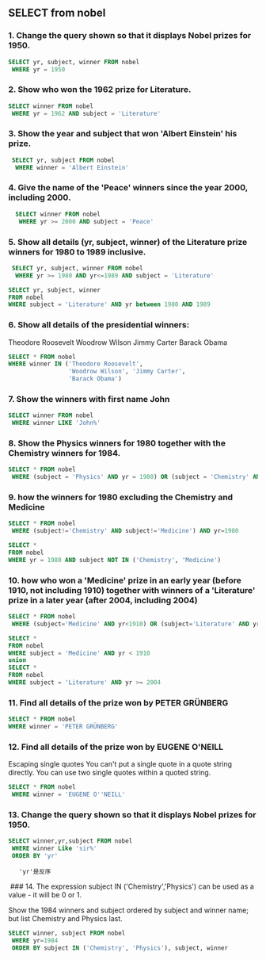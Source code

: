 
## SELECT from nobel

### 1. Change the query shown so that it displays Nobel prizes for 1950.
 ```SQL
 SELECT yr, subject, winner FROM nobel
  WHERE yr = 1950
 ```
### 2. Show who won the 1962 prize for Literature.
 ```SQL
 SELECT winner FROM nobel
  WHERE yr = 1962 AND subject = 'Literature'
 ```

### 3. Show the year and subject that won 'Albert Einstein' his prize.
 ```SQL
  SELECT yr, subject FROM nobel
   WHERE winner = 'Albert Einstein'
 ```
### 4. Give the name of the 'Peace' winners since the year 2000, including 2000.
 ```SQL
   SELECT winner FROM nobel
    WHERE yr >= 2000 AND subject = 'Peace'
 ```
### 5. Show all details (yr, subject, winner) of the Literature prize winners for 1980 to 1989 inclusive.
 ```SQL
  SELECT yr, subject, winner FROM nobel
   WHERE yr >= 1980 AND yr<=1989 AND subject = 'Literature'
 ```
 
 ```SQL
SELECT yr, subject, winner 
FROM nobel 
WHERE subject = 'Literature' AND yr between 1980 AND 1989
 ```
### 6. Show all details of the presidential winners:
Theodore Roosevelt
Woodrow Wilson
Jimmy Carter
Barack Obama
 ```SQL
 SELECT * FROM nobel
 WHERE winner IN ('Theodore Roosevelt',
                  'Woodrow Wilson', 'Jimmy Carter',
                  'Barack Obama')
 ```
 
 ### 7. Show the winners with first name John
 ```SQL
 SELECT winner FROM nobel
  WHERE winner LIKE 'John%'
 ```
 
 ### 8. Show the Physics winners for 1980 together with the Chemistry winners for 1984.
 ```SQL
 SELECT * FROM nobel
  WHERE (subject = 'Physics' AND yr = 1980) OR (subject = 'Chemistry' AND yr = 1984)
 ```
 
 ### 9. how the winners for 1980 excluding the Chemistry and Medicine
 ```SQL
 SELECT * FROM nobel
  WHERE (subject!='Chemistry' AND subject!='Medicine') AND yr=1980
 ```
 ```SQL
 SELECT *
 FROM nobel 
 WHERE yr = 1980 AND subject NOT IN ('Chemistry', 'Medicine')
 ```
 ### 10. how who won a 'Medicine' prize in an early year (before 1910, not including 1910) together with winners of a 'Literature' prize in a later year (after 2004, including 2004)
 ```SQL
 SELECT * FROM nobel
  WHERE (subject='Medicine' AND yr<1910) OR (subject='Literature' AND yr>=2004)
 ```
  ```SQL
  SELECT * 
  FROM nobel 
  WHERE subject = 'Medicine' AND yr < 1910 
  union 
  SELECT * 
  FROM nobel 
  WHERE subject = 'Literature' AND yr >= 2004 
 ```
 ### 11. Find all details of the prize won by PETER GRÜNBERG
 ```SQL
 SELECT * FROM nobel 
WHERE winner = 'PETER GRÜNBERG' 
 ```
 
 
 ### 12. Find all details of the prize won by EUGENE O'NEILL
Escaping single quotes
You can't put a single quote in a quote string directly. You can use two single quotes within a quoted string.
 ```SQL
 SELECT * FROM nobel 
  WHERE winner = 'EUGENE O''NEILL' 
 ```
 
  ### 13. Change the query shown so that it displays Nobel prizes for 1950.
 ```SQL
 SELECT winner,yr,subject FROM nobel 
  WHERE winner Like 'sir%' 
  ORDER BY 'yr'
 ```
       'yr'是反序
  ### 14. The expression subject IN ('Chemistry','Physics') can be used as a value - it will be 0 or 1.

Show the 1984 winners and subject ordered by subject and winner name; but list Chemistry and Physics last.
 ```SQL
 SELECT winner, subject FROM nobel
  WHERE yr=1984
  ORDER BY subject IN ('Chemistry', 'Physics'), subject, winner
 ```
